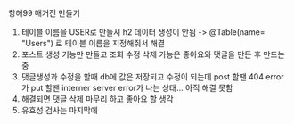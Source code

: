 항해99 매거진 만들기
1. 테이블 이름을 USER로 만들시 h2 데이터 생성이 안됨 -> @Table(name= "Users") 로 테이블 이름을 지정해줘서 해결
2. 포스트 생성 기능만 만들고 조회 수정 삭제 가능은 좋아요와 댓글을 만든 후 만드는중
3. 댓글생성과 수정을 할때 db에 값은 저장되고 수정이 되는데 post 할땐 404 error가 put 할땐 interner server error가 나는 상태... 아직 해결 못함
4. 해결되면 댓글 삭제 마무리 하고 좋아요 할 생각
5. 유효성 검사는 마지막에 
